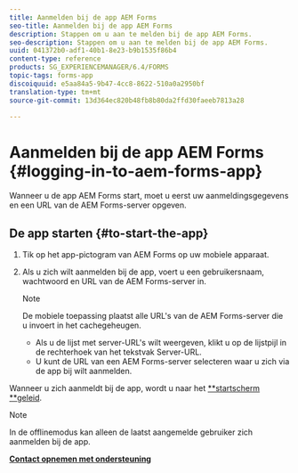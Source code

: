 ```yaml
---
title: Aanmelden bij de app AEM Forms
seo-title: Aanmelden bij de app AEM Forms
description: Stappen om u aan te melden bij de app AEM Forms.
seo-description: Stappen om u aan te melden bij de app AEM Forms.
uuid: 041372b0-adf1-40b1-8e23-b9b1535f86b4
content-type: reference
products: SG_EXPERIENCEMANAGER/6.4/FORMS
topic-tags: forms-app
discoiquuid: e5aa84a5-9b47-4cc8-8622-510a0a2950bf
translation-type: tm+mt
source-git-commit: 13d364ec820b48fb8b80da2ffd30faeeb7813a28

---
```



# Aanmelden bij de app AEM Forms {#logging-in-to-aem-forms-app}

Wanneer u de app AEM Forms start, moet u eerst uw aanmeldingsgegevens en een URL van de AEM Forms-server opgeven.

## De app starten {#to-start-the-app}

1. Tik op het app-pictogram van AEM Forms op uw mobiele apparaat.
1. Als u zich wilt aanmelden bij de app, voert u een gebruikersnaam, wachtwoord en URL van de AEM Forms-server in.

   >[!NOTE]
   >
   >De mobiele toepassing plaatst alle URL&#39;s van de AEM Forms-server die u invoert in het cachegeheugen.
   >
   >* Als u de lijst met server-URL&#39;s wilt weergeven, klikt u op de lijstpijl in de rechterhoek van het tekstvak Server-URL.
   >* U kunt de URL van een AEM Forms-server selecteren waar u zich via de app bij wilt aanmelden.


Wanneer u zich aanmeldt bij de app, wordt u naar het [**startscherm **geleid](/help/forms/using/home-screen.md).

>[!NOTE]
>
>In de offlinemodus kan alleen de laatst aangemelde gebruiker zich aanmelden bij de app.

**[Contact opnemen met ondersteuning](https://www.adobe.com/account/sign-in.supportportal.html)**
